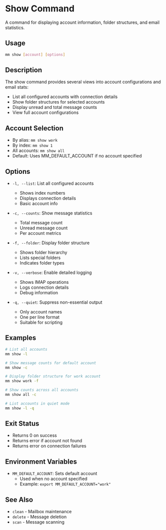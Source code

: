 # Show Command

A command for displaying account information, folder structures, and email statistics.

## Usage

```bash
mm show [account] [options]
```

## Description

The show command provides several views into account configurations and email stats:
- List all configured accounts with connection details
- Show folder structures for selected accounts
- Display unread and total message counts
- View full account configurations

## Account Selection

- By alias: `mm show work`
- By index: `mm show 1` 
- All accounts: `mm show all`
- Default: Uses MM_DEFAULT_ACCOUNT if no account specified

## Options

- `-l, --list`: List all configured accounts
  - Shows index numbers
  - Displays connection details
  - Basic account info

- `-c, --counts`: Show message statistics
  - Total message count
  - Unread message count
  - Per account metrics

- `-f, --folder`: Display folder structure
  - Shows folder hierarchy
  - Lists special folders
  - Indicates folder types

- `-v, --verbose`: Enable detailed logging
  - Shows IMAP operations
  - Logs connection details
  - Debug information

- `-q, --quiet`: Suppress non-essential output
  - Only account names
  - One per line format
  - Suitable for scripting

## Examples

```bash
# List all accounts
mm show -l

# Show message counts for default account
mm show -c

# Display folder structure for work account
mm show work -f

# Show counts across all accounts
mm show all -c

# List accounts in quiet mode
mm show -l -q
```

## Exit Status

- Returns 0 on success
- Returns error if account not found
- Returns error on connection failures

## Environment Variables

- `MM_DEFAULT_ACCOUNT`: Sets default account
  - Used when no account specified
  - Example: `export MM_DEFAULT_ACCOUNT="work"`

## See Also

- `clean` - Mailbox maintenance
- `delete` - Message deletion
- `scan` - Message scanning
